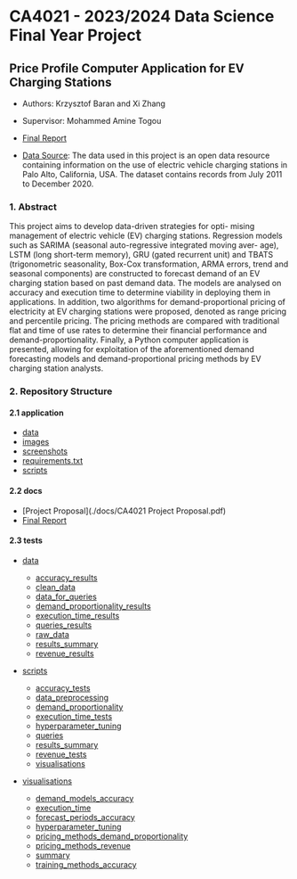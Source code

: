 # CA4021 - 2023/2024 Data Science Final Year Project

## Price Profile Computer Application for EV Charging Stations 

- Authors: Krzysztof Baran and Xi Zhang

- Supervisor: Mohammed Amine Togou

- [Final Report](./docs/Price_Profile_Computer_Application_for_EV_Charging_Stations.pdf)

- [Data Source](https://data.cityofpaloalto.org/dataviews/257812/electric-vehicle-charging-station-usage-july-2011-dec-2020/): The data used in this project is an open data resource containing information on the use of electric vehicle charging stations in Palo Alto, California, USA. The dataset contains records from July 2011 to December 2020.

### 1. Abstract
This project aims to develop data-driven strategies for opti- mising management of electric vehicle (EV) charging stations. Regression models such as SARIMA (seasonal auto-regressive integrated moving aver- age), LSTM (long short-term memory), GRU (gated recurrent unit) and TBATS (trigonometric seasonality, Box-Cox transformation, ARMA errors, trend and seasonal components) are constructed to forecast demand of an EV charging station based on past demand data. The models are analysed on accuracy and execution time to determine viability in deploying them in applications. In addition, two algorithms for demand-proportional pricing of electricity at EV charging stations were proposed, denoted as range pricing and percentile pricing. The pricing methods are compared with traditional flat and time of use rates to determine their financial performance and demand-proportionality. Finally, a Python computer application is presented, allowing for exploitation of the aforementioned demand forecasting models and demand-proportional pricing methods by EV charging station analysts. 

### 2. Repository Structure

#### 2.1 application

- [data](./application/data)
- [images](./application/images)
- [screenshots](./application/screenshots)
- [requirements.txt](./application/requirements.txt)
- [scripts](./application/scripts)

#### 2.2 docs

- [Project Proposal](./docs/CA4021 Project Proposal.pdf)
- [Final Report](./docs/Price_Profile_Computer_Application_for_EV_Charging_Stations.pdf)

#### 2.3 tests
- [data](./tests/data)
    - [accuracy_results](./tests/data/accuracy_results)
    - [clean_data](./tests/data/clean_data)
    - [data_for_queries](./tests/data/data_for_queries)
    - [demand_proportionality_results](./tests/data/demand_proportionality_results)
    - [execution_time_results](./tests/data/execution_time_results)
    - [queries_results](./tests/data/queries_results)
    - [raw_data](./tests/data/raw_data)
    - [results_summary](./tests/data/results_summary)
    - [revenue_results](./tests/data/revenue_results)

- [scripts](./tests/scripts)
    - [accuracy_tests](./tests/scripts/accuracy_tests)
    - [data_preprocessing](./tests/scripts/data_preprocessing)
    - [demand_proportionality](./tests/scripts/demand_proportionality)
    - [execution_time_tests](./tests/scripts/execution_time_tests)
    - [hyperparameter_tuning](./tests/scripts/hyperparameter_tuning)
    - [queries](./tests/scripts/queries)
    - [results_summary](./tests/scripts/results_summary)
    - [revenue_tests](./tests/scripts/revenue_tests)
    - [visualisations](./tests/scripts/visualisations)

- [visualisations](./tests/visualisations)
    - [demand_models_accuracy](./tests/visualisations/demand_models_accuracy)
    - [execution_time](./tests/visualisations/execution_time)
    - [forecast_periods_accuracy](./tests/visualisations/forecast_periods_accuracy)
    - [hyperparameter_tuning](./tests/visualisations/hyperparameter_tuning)
    - [pricing_methods_demand_proportionality](./tests/visualisations/pricing_methods_demand_proportionality)
    - [pricing_methods_revenue](./tests/visualisations/pricing_methods_revenue)
    - [summary](./tests/visualisations/summary)
    - [training_methods_accuracy](./tests/visualisations/training_methods_accuracy)




